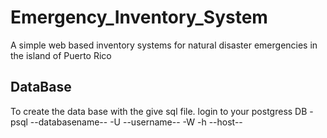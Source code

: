 # Emergency_Inventory_System
A simple web based inventory systems for natural disaster emergencies in the island of Puerto Rico
## DataBase ##
To create the data base with the give sql file. login to your postgress DB
-psql --databasename-- -U --username-- -W -h --host--
